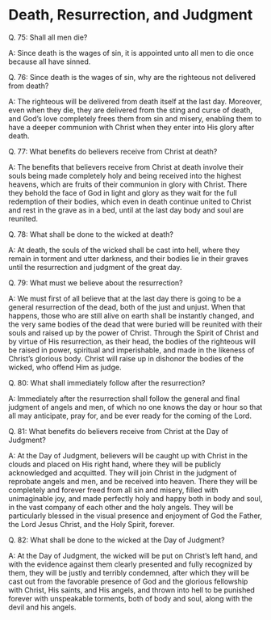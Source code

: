 # Death, Resurrection, and Judgment

Q. 75: Shall all men die?

A: Since death is the wages of sin, it is appointed unto all men to die once because all have sinned.

Q. 76: Since death is the wages of sin, why are the righteous not delivered from death?

A: The righteous will be delivered from death itself at the last day. Moreover, even when they die, they are delivered from the sting and curse of death, and God’s love completely frees them from sin and misery, enabling them to have a deeper communion with Christ when they enter into His glory after death.

Q. 77: What benefits do believers receive from Christ at death?

A: The benefits that believers receive from Christ at death involve their souls being made completely holy and being received into the highest heavens, which are fruits of their communion in glory with Christ. There they behold the face of God in light and glory as they wait for the full redemption of their bodies, which even in death continue united to Christ and rest in the grave as in a bed, until at the last day body and soul are reunited.

Q. 78: What shall be done to the wicked at death?

A: At death, the souls of the wicked shall be cast into hell, where they remain in torment and utter darkness, and their bodies lie in their graves until the resurrection and judgment of the great day.

Q. 79: What must we believe about the resurrection?

A: We must first of all believe that at the last day there is going to be a general resurrection of the dead, both of the just and unjust. When that happens, those who are still alive on earth shall be instantly changed, and the very same bodies of the dead that were buried will be reunited with their souls and raised up by the power of Christ. Through the Spirit of Christ and by virtue of His resurrection, as their head, the bodies of the righteous will be raised in power, spiritual and imperishable, and made in the likeness of Christ’s glorious body. Christ will raise up in dishonor the bodies of the wicked, who offend Him as judge.

Q. 80: What shall immediately follow after the resurrection?

A: Immediately after the resurrection shall follow the general and final judgment of angels and men, of which no one knows the day or hour so that all may anticipate, pray for, and be ever ready for the coming of the Lord.

Q. 81: What benefits do believers receive from Christ at the Day of Judgment?

A: At the Day of Judgment, believers will be caught up with Christ in the clouds and placed on His right hand, where they will be publicly acknowledged and acquitted. They will join Christ in the judgment of reprobate angels and men, and be received into heaven. There they will be completely and forever freed from all sin and misery, filled with unimaginable joy, and made perfectly holy and happy both in body and soul, in the vast company of each other and the holy angels. They will be particularly blessed in the visual presence and enjoyment of God the Father, the Lord Jesus Christ, and the Holy Spirit, forever.

Q. 82: What shall be done to the wicked at the Day of Judgment?

A: At the Day of Judgment, the wicked will be put on Christ’s left hand, and with the evidence against them clearly presented and fully recognized by them, they will be justly and terribly condemned, after which they will be cast out from the favorable presence of God and the glorious fellowship with Christ, His saints, and His angels, and thrown into hell to be punished forever with unspeakable torments, both of body and soul, along with the devil and his angels.
